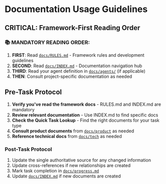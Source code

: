 # Documentation Usage Guidelines

## CRITICAL: Framework-First Reading Order

### 📚 MANDATORY READING ORDER:
1. **FIRST**: Read [`docs/RULES.md`](docs/RULES.md) - Framework rules and development guidelines
2. **SECOND**: Read [`docs/INDEX.md`](docs/INDEX.md) - Documentation navigation hub
3. **THIRD**: Read your agent definition in [`docs/agents/`](docs/agents/) (if applicable)
4. **THEN**: Consult project-specific documentation as needed

## Pre-Task Protocol

1. **Verify you've read the framework docs** - RULES.md and INDEX.md are mandatory
2. **Review relevant documentation** - Use INDEX.md to find specific docs
3. **Check the Quick Task Lookup** - Find the right documents for your task type
4. **Consult product documents** from [`docs/product`](docs/product) as needed
5. **Reference technical docs** from [`docs/tech`](docs/tech) as needed

### Post-Task Protocol

1. Update the single authoritative source for any changed information
2. Update cross-references if new relationships are created
3. Mark task completion in [`docs/progress.md`](docs/progress.md)
4. Update [`docs/INDEX.md`](docs/INDEX.md) if new documents are created
